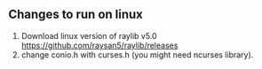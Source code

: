 ## Changes to run on linux

1. Download linux version of raylib v5.0 https://github.com/raysan5/raylib/releases
2. change conio.h with curses.h (you might need ncurses library).